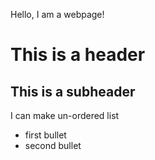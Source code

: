 Hello, I am a webpage!

# This is a header
## This is a subheader

I can make un-ordered list
* first bullet
* second bullet
